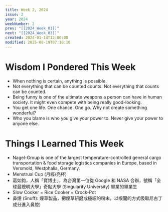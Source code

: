 ```yaml
---
title: Week 2, 2024
issue: 2
year: 2024
weekNumber: 2
prev: "[[2024_Week_01]]"
next: "[[2024_Week_03]]"
created: 2024-01-14T12:00:00
modified: 2025-08-19T07:10:10
---
```


# Wisdom I Pondered This Week

* When nothing is certain, anything is possible.
* Not everything that can be counted counts. Not everything that counts can be counted.
* Being funny is one of the ultimate weapons a person can have in human society. It might even compete with being really good-looking.
* You get one life. One chance. One go. Why not create something wonderful?
* Who you blame is who you give your power to. Never give your power to anyone else.

# Things I Learned This Week

* Nagel-Group is one of the largest temperature-controlled general cargo transportation \& food storage logistics companies in Europe, based in Versmold, Westphalia, Germany.
* Menstrual Cup (月經/亮杯)
* 葛如鈞，人稱「寶博士」，為台灣第一位從 Google 和 NASA 合辦，號稱「全球最聰明大學」奇點大學 (Singularity University) 畢業的畢業生
* Slow Cooker = Rice Cooker = Crock-Pot
* 鼻煙 (Snuff): 煙草製品，把煙草研磨成極細的粉末，以嗅聞的方式吸取尼古丁成分進入鼻腔)
